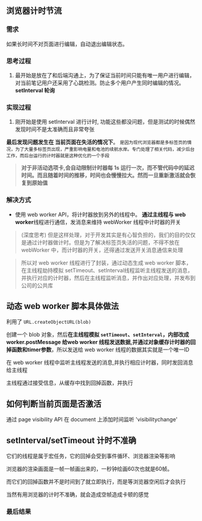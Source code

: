 ## 浏览器计时节流

### 需求

如果长时间不对页面进行编辑，自动退出编辑状态。

### 思考过程

1. 最开始是放在了和后端沟通上，为了保证当前时间只能有唯一用户进行编辑，对当前笔记用户还采用了心跳检测。防止多个用户产生同时编辑的情况。
   **setInterval 轮询**

[//]: # (实时行要求不高，和后端沟通费时)

### 实现过程

1. 刚开始是使用 setInterval 进行计时, 功能这些都没问题，但是测试的时候偶然发现时间不是太准确而且非常夸张

**最后发现问题发生在 当前页面在失活的情况下**。
`是因为现代浏览器都是多标签页的情况，为了大量多标签页出现，严重影响电量和电池的续航水岸。专门处理了相关代码，减少后台工作，而后台运行的计时器就是这种优化的一个手段`

> **对于非活动选项卡,会自动限制计时器每 1s 运行一次，而不管代码中的延迟时间。而且随着时间的推移，时间也会慢慢拉大。然而一旦重新激活就会恢复到原始值**

### 解决方式

- 使用 web worker API，将计时器放到另外的线程中。 **通过主线程与 web worker**线程进行通信，发消息来维持 webWorker
  线程中计时器的开关

> (深度思考) 但是这样处理，对于开发其实是有心智负担的，我们的目的仅仅是通过计时器做计时。但是为了解决标签页失活的问题，不得不放在
> webWorker 中，而计时器的开关，还得通过发送开关消息通信来处理

> 所以对 web worker 线程进行了封装，通过动态生成 web worker 脚本，在主线程劫持模拟
> setTimeout、setInterval线程监听主线程发送的消息，并执行对应的计时器，然后在主线程监听消息，并作出对应处理，并发布到公司的公共库
>
>
>

## 动态 web worker 脚本具体做法

利用了 `URL.createObjectURL(blob)`

创建一个 blob 对象，然后**在主线程模拟 `setTimeout`、`setInterval`，内部改成 worker.postMessage 给web worker
线程发送数据,并通过对象缓存计时器的回掉函数和timer参数**，所以发送给 web worker 线程的数据其实就是一个唯一ID

在 web worker 线程中监听主线程发送的消息,并执行相应计时器，同时发回消息给主线程

主线程通过接受信息，从缓存中找到回掉函数，并执行

## 如何判断当前页面是否激活

通过 page visibility API 在 document 上添加时间监听 'visibilitychange'

## setInterval/setTimeout 计时不准确

它们的线程是属于宏任务，它的回掉会受到事件循环、浏览器渲染等影响

浏览器的渲染画面是一帧一帧画出来的，一秒钟绘画60次也就是60帧。

而它们的回掉函数并不是时间到了就立即执行，而是等浏览器空闲后才会执行

当然有用浏览器的计时不准确，就会造成空帧造成卡顿的感觉

### 最后结果
